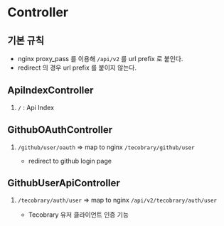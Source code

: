 # Controller

## 기본 규칙

* nginx proxy_pass 를 이용해 ``/api/v2`` 를 url prefix 로 붙인다.
* redirect 의 경우 url prefix 를 붙이지 않는다.

## ApiIndexController

1. ``/`` : Api Index

## GithubOAuthController

1. ``/github/user/oauth`` => map to nginx ``/tecobrary/github/user``
    
    * redirect to github login page


## GithubUserApiController

1. ``/tecobrary/auth/user`` => map to nginx ``/api/v2/tecobrary/auth/user``

    * Tecobrary 유저 클라이언트 인증 기능